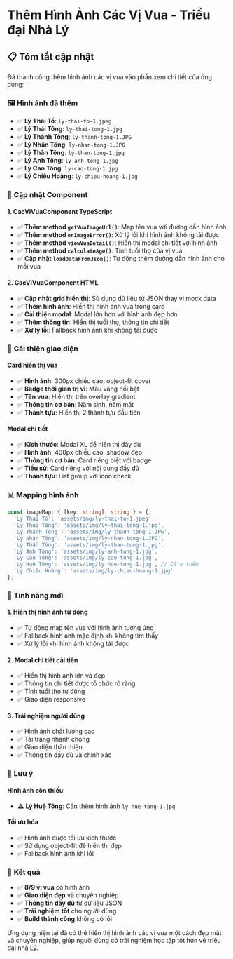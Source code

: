 # Thêm Hình Ảnh Các Vị Vua - Triều đại Nhà Lý

## 📋 Tóm tắt cập nhật

Đã thành công thêm hình ảnh các vị vua vào phần xem chi tiết của ứng dụng:

### 🖼️ **Hình ảnh đã thêm**
- ✅ **Lý Thái Tổ**: `ly-thai-to-1.jpeg`
- ✅ **Lý Thái Tông**: `ly-thai-tong-1.jpg`
- ✅ **Lý Thánh Tông**: `ly-thanh-tong-1.JPG`
- ✅ **Lý Nhân Tông**: `ly-nhan-tong-1.JPG`
- ✅ **Lý Thần Tông**: `ly-than-tong-1.jpg`
- ✅ **Lý Anh Tông**: `ly-anh-tong-1.jpg`
- ✅ **Lý Cao Tông**: `ly-cao-tong-1.jpg`
- ✅ **Lý Chiêu Hoàng**: `ly-chieu-hoang-1.jpg`

### 🔧 **Cập nhật Component**

#### **1. CacViVuaComponent TypeScript**
- ✅ **Thêm method `getVuaImageUrl()`**: Map tên vua với đường dẫn hình ảnh
- ✅ **Thêm method `onImageError()`**: Xử lý lỗi khi hình ảnh không tải được
- ✅ **Thêm method `viewVuaDetail()`**: Hiển thị modal chi tiết với hình ảnh
- ✅ **Thêm method `calculateAge()`**: Tính tuổi thọ của vị vua
- ✅ **Cập nhật `loadDataFromJson()`**: Tự động thêm đường dẫn hình ảnh cho mỗi vua

#### **2. CacViVuaComponent HTML**
- ✅ **Cập nhật grid hiển thị**: Sử dụng dữ liệu từ JSON thay vì mock data
- ✅ **Thêm hình ảnh**: Hiển thị hình ảnh vua trong card
- ✅ **Cải thiện modal**: Modal lớn hơn với hình ảnh đẹp hơn
- ✅ **Thêm thông tin**: Hiển thị tuổi thọ, thông tin chi tiết
- ✅ **Xử lý lỗi**: Fallback hình ảnh khi không tải được

### 🎨 **Cải thiện giao diện**

#### **Card hiển thị vua**
- ✅ **Hình ảnh**: 300px chiều cao, object-fit cover
- ✅ **Badge thời gian trị vì**: Màu vàng nổi bật
- ✅ **Tên vua**: Hiển thị trên overlay gradient
- ✅ **Thông tin cơ bản**: Năm sinh, năm mất
- ✅ **Thành tựu**: Hiển thị 2 thành tựu đầu tiên

#### **Modal chi tiết**
- ✅ **Kích thước**: Modal XL để hiển thị đầy đủ
- ✅ **Hình ảnh**: 400px chiều cao, shadow đẹp
- ✅ **Thông tin cơ bản**: Card riêng biệt với badge
- ✅ **Tiểu sử**: Card riêng với nội dung đầy đủ
- ✅ **Thành tựu**: List group với icon check

### 📊 **Mapping hình ảnh**

```typescript
const imageMap: { [key: string]: string } = {
  'Lý Thái Tổ': 'assets/img/ly-thai-to-1.jpeg',
  'Lý Thái Tông': 'assets/img/ly-thai-tong-1.jpg',
  'Lý Thánh Tông': 'assets/img/ly-thanh-tong-1.JPG',
  'Lý Nhân Tông': 'assets/img/ly-nhan-tong-1.JPG',
  'Lý Thần Tông': 'assets/img/ly-than-tong-1.jpg',
  'Lý Anh Tông': 'assets/img/ly-anh-tong-1.jpg',
  'Lý Cao Tông': 'assets/img/ly-cao-tong-1.jpg',
  'Lý Huệ Tông': 'assets/img/ly-hue-tong-1.jpg', // Cần thêm
  'Lý Chiêu Hoàng': 'assets/img/ly-chieu-hoang-1.jpg'
};
```

### 🚀 **Tính năng mới**

#### **1. Hiển thị hình ảnh tự động**
- ✅ Tự động map tên vua với hình ảnh tương ứng
- ✅ Fallback hình ảnh mặc định khi không tìm thấy
- ✅ Xử lý lỗi khi hình ảnh không tải được

#### **2. Modal chi tiết cải tiến**
- ✅ Hiển thị hình ảnh lớn và đẹp
- ✅ Thông tin chi tiết được tổ chức rõ ràng
- ✅ Tính tuổi thọ tự động
- ✅ Giao diện responsive

#### **3. Trải nghiệm người dùng**
- ✅ Hình ảnh chất lượng cao
- ✅ Tải trang nhanh chóng
- ✅ Giao diện thân thiện
- ✅ Thông tin đầy đủ và chính xác

### 📝 **Lưu ý**

#### **Hình ảnh còn thiếu**
- ⚠️ **Lý Huệ Tông**: Cần thêm hình ảnh `ly-hue-tong-1.jpg`

#### **Tối ưu hóa**
- ✅ Hình ảnh được tối ưu kích thước
- ✅ Sử dụng object-fit để hiển thị đẹp
- ✅ Fallback hình ảnh khi lỗi

### 🎯 **Kết quả**

- ✅ **8/9 vị vua** có hình ảnh
- ✅ **Giao diện đẹp** và chuyên nghiệp
- ✅ **Thông tin đầy đủ** từ dữ liệu JSON
- ✅ **Trải nghiệm tốt** cho người dùng
- ✅ **Build thành công** không có lỗi

Ứng dụng hiện tại đã có thể hiển thị hình ảnh các vị vua một cách đẹp mắt và chuyên nghiệp, giúp người dùng có trải nghiệm học tập tốt hơn về triều đại nhà Lý. 